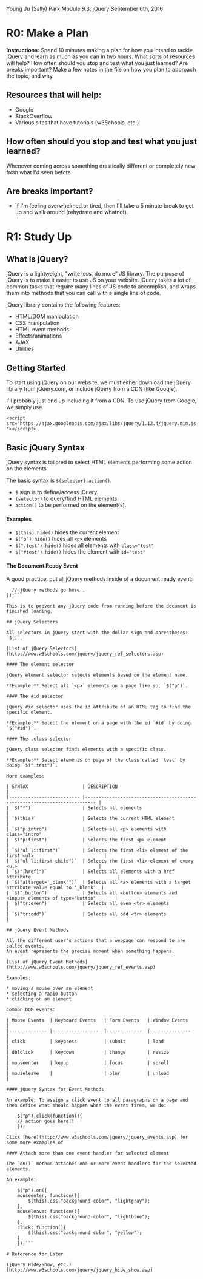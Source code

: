 Young Ju (Sally) Park
Module 9.3: jQuery
September 6th, 2016

# R0: Make a Plan

**Instructions:** Spend 10 minutes making a plan for how you intend to tackle jQuery and learn as much as you can in two hours. What sorts of resources will help? How often should you stop and test what you just learned? Are breaks important? Make a few notes in the file on how you plan to approach the topic, and why.

## Resources that will help:

* Google
* StackOverflow
* Various sites that have tutorials (w3Schools, etc.)

## How often should you stop and test what you just learned?

Whenever coming across something drastically different or completely new from what I'd seen before.

## Are breaks important?

* If I'm feeling overwhelmed or tired, then I'll take a 5 minute break to get up and walk around (rehydrate and whatnot).

# R1: Study Up

## What is jQuery?

jQuery is a lightweight, "write less, do more" JS library. The purpose of jQuery is to make it easier to use JS on your website.
jQuery takes a lot of common tasks that require many lines of JS code to accomplish, and wraps them into methods that you can call with a single line of code.

jQuery library contains the following features:
* HTML/DOM manipulation
* CSS manipulation
* HTML event methods
* Effects/animations
* AJAX
* Utilities

## Getting Started

To start using jQuery on our website, we must either download the jQuery library from jQuery.com, or include jQuery from a CDN (like Google).

I'll probably just end up including it from a CDN. To use jQuery from Google, we simply use

```<script src="https://ajax.googleapis.com/ajax/libs/jquery/1.12.4/jquery.min.js"></script>```

## Basic jQuery Syntax

jQuery syntax is tailored to select HTML elements performing some action on the elements.

The basic syntax is `$(selector).action()`.

  * `$` sign is to define/access jQuery.
  * `(selector)` to query/find HTML elements
  * `action()` to be performed on the element(s).

#### Examples

  * `$(this).hide()` hides the current element
  * `$("p").hide()` hides all `<p>` elements
  * `$(".test").hide()` hides all elements with `class="test"`
  * `$("#test").hide()` hides the element with `id="test"`

#### The Document Ready Event

A good practice: put all jQuery methods inside of a document ready event:

```$(document).ready(function(){
  // jQuery methods go here..
});```

This is to prevent any jQuery code from running before the document is finished loading.

## jQuery Selectors

All selectors in jQuery start with the dollar sign and parentheses: `$()`.

[List of jQuery Selectors](http://www.w3schools.com/jquery/jquery_ref_selectors.asp)

#### The element selector

jQuery element selector selects elements based on the element name.

**Example:** Select all `<p>` elements on a page like so: `$("p")`.

#### The #id selector

jQuery #id selector uses the id attribute of an HTML tag to find the specific element.

**Example:** Select the element on a page with the id `#id` by doing `$("#id")`.

#### The .class selector

jQuery class selector finds elements with a specific class.

**Example:** Select elements on page of the class called `test` by doing `$(".test")`.

More examples:

| SYNTAX                    | DESCRIPTION                                                               |
|-------------------------- |-------------------------------------------------------------------------- |
| `$("*")`                  | Selects all elements                                                      |
| `$(this)`                 | Selects the current HTML element                                          |
| `$("p.intro")`            | Selects all <p> elements with class="intro"                               |
| `$("p:first")`            | Selects the first <p> element                                             |
| `$("ul li:first")`        | Selects the first <li> element of the first <ul>                          |
| `$("ul li:first-child")`  | Selects the first <li> element of every <ul>                              |
| `$("[href]")`             | Selects all elements with a href attribute                                |
| `$("a[target='_blank'")`  | Selects all <a> elements with a target attribute value equal to '_blank'  |
| `$(":button")`            | Selects all <button> elements and <input> elements of type="button"       |
| `$("tr:even")`            | Selects all even <tr> elements                                            |
| `$("tr:odd")`             | Selects all odd <tr> elements                                             |

## jQuery Event Methods

All the different user's actions that a webpage can respond to are called events.
An event represents the precise moment when something happens.

[List of jQuery Event Methods](http://www.w3schools.com/jquery/jquery_ref_events.asp)

Examples:

* moving a mouse over an element
* selecting a radio button
* clicking on an element

Common DOM events:

| Mouse Events  | Keyboard Events   | Form Events   | Window Events   |
|-------------- |-----------------  |-------------  |---------------  |
| click         | keypress          | submit        | load            |
| dblclick      | keydown           | change        | resize          |
| mouseenter    | keyup             | focus         | scroll          |
| mouseleave    |                   | blur          | unload          |

#### jQuery Syntax for Event Methods

An example: To assign a click event to all paragraphs on a page and then define what should happen when the event fires, we do:

    $("p").click(function(){
    // action goes here!!
    });

Click [here](http://www.w3schools.com/jquery/jquery_events.asp) for some more examples of 

#### Attach more than one event handler for selected element

The `on()` method attaches one or more event handlers for the selected elements.

An example:

    $("p").on({
    mouseenter: function(){
        $(this).css("background-color", "lightgray");
    }, 
    mouseleave: function(){
        $(this).css("background-color", "lightblue");
    }, 
    click: function(){
        $(this).css("background-color", "yellow");
    } 
    });```

# Reference for Later

(jQuery Hide/Show, etc.)[http://www.w3schools.com/jquery/jquery_hide_show.asp]